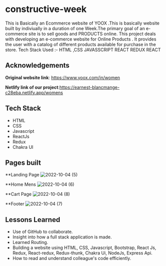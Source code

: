 # constructive-week
This is Basically an Ecommerce website of YOOX .This is basically website built by indiviually in a duration of one Week.The primary goal of an e-commerce site is to sell goods and PRODUCTS online. This project deals with developing an e-commerce website for Online Products . It provides the user with a catalog of different products available for purchase in the store.
Tech Stack Used :- HTML ,CSS JAVASSCRIPT REACT REDUX REACT 

## Acknowledgements

**Original website link**: https://www.yoox.com/in/women

**Netlify link of our project**:https://earnest-blancmange-c28eba.netlify.app/womens 

## Tech Stack

- HTML
- CSS
- Javascript
- ReactJs
- Redux
- Chakra UI

## Pages built

**Landing Page
![2022-10-04 (5)](https://user-images.githubusercontent.com/96114377/193756176-0d2effeb-91ff-4c9e-a064-38399a0d9d9b.png)

**Home Mens
![2022-10-04 (6)](https://user-images.githubusercontent.com/96114377/193756256-21dba3c5-c898-4885-95b3-eaa161ccd7e2.png)

**Cart Page
![2022-10-04 (8)](https://user-images.githubusercontent.com/96114377/193756420-119b85cb-4415-4fc7-b6e4-9dd061cab722.png)

**Footer
![2022-10-04 (7)](https://user-images.githubusercontent.com/96114377/193756323-2780d37b-61cf-4fba-93b5-39258a866b4b.png)

## Lessons Learned

- Use of GitHub to collaborate.
- Insight into how a full stack application is made.
- Learned Routing.
- Building a website using HTML, CSS, Javascript, Bootstrap, React Js, Redux, React-redux, Redux-thunk, Chakra Ui, NodeJs, Express Api.
- How to read and understand colleague's code efficiently.

